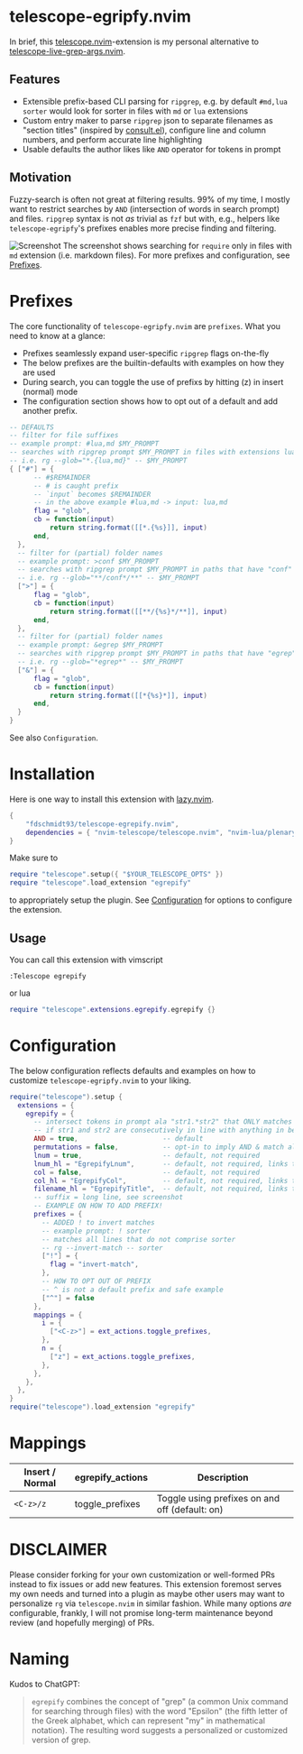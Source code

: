 # telescope-egripfy.nvim

In brief, this [telescope.nvim](https://github.com/nvim-telescope/telescope.nvim)-extension is my personal alternative to [telescope-live-grep-args.nvim](https://github.com/nvim-telescope/telescope-live-grep-args.nvim).

## Features

- Extensible prefix-based CLI parsing for `ripgrep`, e.g. by default `#md,lua sorter` would look for sorter in files with `md` or `lua` extensions
- Custom entry maker to parse `ripgrep` json to separate filenames as "section titles" (inspired by [consult.el](https://github.com/minad/consult)), configure line and column numbers, and perform accurate line highlighting
- Usable defaults the author likes like `AND` operator for tokens in prompt

## Motivation

Fuzzy-search is often not great at filtering results. 99% of my time, I mostly want to restrict searches by `AND` (intersection of words in search prompt) and files. `ripgrep` syntax is not _as_ trivial as `fzf` but with, e.g., helpers like `telescope-egripfy`'s prefixes enables more precise finding and filtering.

![Screenshot](https://user-images.githubusercontent.com/39233597/226608982-b3400cea-3aca-499c-afb3-51912443a240.png)
The screenshot shows searching for `require` only in files with `md` extension (i.e. markdown files). For more prefixes and configuration, see [Prefixes](#prefixes).

# Prefixes

The core functionality of `telescope-egripfy.nvim` are `prefixes`. What you need to know at a glance:

- Prefixes seamlessly expand user-specific `ripgrep` flags on-the-fly
- The below prefixes are the builtin-defaults with examples on how they are used
- During search, you can toggle the use of prefixs by hitting <C-z> (z) in insert (normal) mode
- The configuration section shows how to opt out of a default and add another prefix.

```lua
-- DEFAULTS
-- filter for file suffixes
-- example prompt: #lua,md $MY_PROMPT
-- searches with ripgrep prompt $MY_PROMPT in files with extensions lua and md
-- i.e. rg --glob="*.{lua,md}" -- $MY_PROMPT
{ ["#"] = {
      -- #$REMAINDER
      -- # is caught prefix
      -- `input` becomes $REMAINDER
      -- in the above example #lua,md -> input: lua,md
      flag = "glob",
      cb = function(input)
          return string.format([[*.{%s}]], input)
      end,
  },
  -- filter for (partial) folder names
  -- example prompt: >conf $MY_PROMPT
  -- searches with ripgrep prompt $MY_PROMPT in paths that have "conf" in folder
  -- i.e. rg --glob="**/conf*/**" -- $MY_PROMPT
  [">"] = {
      flag = "glob",
      cb = function(input)
          return string.format([[**/{%s}*/**]], input)
      end,
  },
  -- filter for (partial) folder names
  -- example prompt: &egrep $MY_PROMPT
  -- searches with ripgrep prompt $MY_PROMPT in paths that have "egrep" in file name
  -- i.e. rg --glob="*egrep*" -- $MY_PROMPT
  ["&"] = {
      flag = "glob",
      cb = function(input)
          return string.format([[*{%s}*]], input)
      end,
  }
}
```

See also `Configuration`.

# Installation

Here is one way to install this extension with [lazy.nvim](https://github.com/folke/lazy.nvim).

```lua
{
    "fdschmidt93/telescope-egrepify.nvim",
    dependencies = { "nvim-telescope/telescope.nvim", "nvim-lua/plenary.nvim" }
}
```

Make sure to

```lua
require "telescope".setup({ "$YOUR_TELESCOPE_OPTS" })
require "telescope".load_extension "egrepify"
```

to appropriately setup the plugin. See [Configuration](#Configuration) for options to configure the extension.


## Usage

You can call this extension with vimscript

```vim
:Telescope egrepify
```

or lua

```lua
require "telescope".extensions.egrepify.egrepify {}
```


# Configuration

The below configuration reflects defaults and examples on how to customize `telescope-egripfy.nvim` to your liking.

```lua
require("telescope").setup {
  extensions = {
    egrepify = {
      -- intersect tokens in prompt ala "str1.*str2" that ONLY matches
      -- if str1 and str2 are consecutively in line with anything in between (wildcard)
      AND = true,                     -- default
      permutations = false,           -- opt-in to imply AND & match all permutations of prompt tokens
      lnum = true,                    -- default, not required
      lnum_hl = "EgrepifyLnum",       -- default, not required, links to `Constant`
      col = false,                    -- default, not required
      col_hl = "EgrepifyCol",         -- default, not required, links to `Constant`
      filename_hl = "EgrepifyTitle",  -- default, not required, links to `Title`
      -- suffix = long line, see screenshot
      -- EXAMPLE ON HOW TO ADD PREFIX!
      prefixes = {
        -- ADDED ! to invert matches
        -- example prompt: ! sorter
        -- matches all lines that do not comprise sorter
        -- rg --invert-match -- sorter
        ["!"] = {
          flag = "invert-match",
        },
        -- HOW TO OPT OUT OF PREFIX
        -- ^ is not a default prefix and safe example
        ["^"] = false
      },
      mappings = {
        i = {
          ["<C-z>"] = ext_actions.toggle_prefixes,
        },
        n = {
          ["z"] = ext_actions.toggle_prefixes,
        },
      },
    },
  },
}
require("telescope").load_extension "egrepify"
```

# Mappings


| Insert / Normal | egrepify_actions           | Description                                                                      |
| --------------- | -------------------- | -------------------------------------------------------------------------------- |
| `<C-z>/z`       | toggle_prefixes               | Toggle using prefixes on and off (default: on)    |

# DISCLAIMER

Please consider forking for your own customization or well-formed PRs instead to fix issues or add new features. This extension foremost serves my own needs and turned into a plugin as maybe other users may want to personalize `rg` via `telescope.nvim` in similar fashion. While many options _are_ configurable, frankly, I will not promise long-term maintenance beyond review (and hopefully merging) of PRs.

# Naming

Kudos to ChatGPT:

> `egrepify` combines the concept of "grep" (a common Unix command for searching through files) with the word "Epsilon" (the fifth letter of the Greek alphabet, which can represent "my" in mathematical notation). The resulting word suggests a personalized or customized version of grep.

